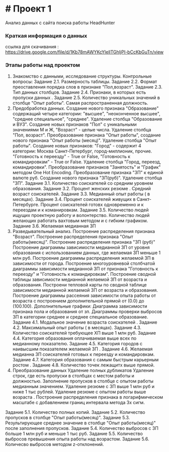 # # Проект 1
Анализ данных с сайта поиска работы HeadHunter
### Краткая информация о данных
ссылка для скачивания :
https://drive.google.com/file/d/1Kb78mAWYKcYlellTGhIjPI-bCcKbGuTn/view
### Этапы работы над проектом
1. Знакомство с данными, исследование структуры.
  Контрольные вопросы:
  Задание 2.1. Размерность таблицы.
  Задание 2.2. Формат преоставления порядка слов в признаке "Пол,возраст".
  Задание 2.3. Тип данных столбцов.
  Задание 2.4. Признаки, в которых есть пропуски данных .
  Задание 2.5. Количество уникальных значений в столбце "Опыт работы". Самая распространенная должность.
  2. Предобработка данных.
  Создание нового признака "Образование" содержащий четыре категории: "высшее", "неоконченное высшее", "среднее специальное", "среднее".
  Удаление столбца "Образование и ВУЗ".
  Создание новых признаков "Пол" с уникальными значениями М и Ж, "Возраст" - целые числа.
  Удаление столбца "Пол, возраст".
  Преобразование признака "Опыт работы", создание нового признака "Опыт работы (месяц)".
  Удаление столбца "Опыт работы".
  Создание новых признаков: "Город" - содержит 4 категории: Москва Санкт-Петербург, город-миллионик, прочие.  "Готовность к переезду" - True or False, "Готовность к командировкам" - True or False.
  Удаление столбца "Город, переезд, командировки".
  Преобразование признаков "Занятость" и "График" методом One Hot Encoding.
  Преобразование признака "ЗП" к единой валюте руб. Создание нового признака "ЗП(руб)". 
  Удаление столбца "ЗП".
  Задание 3.1. Количество соискателей со средним уровнем образования. 
  Задание 3.2. Процент женских резюме . Средний возраст соискателей.
  Задание 3.3. Медианный опыт работы ( в месяцах).
  Задание 3.4. Процент соискателей живущих в Санкт-Петербурге. Процент соискателей готовх одновременно и к переездам и к команировкам.
  Задание 3.5. Количество людей ищущих проектную работу и волонтерство. Количество людей желающих работать вахтовым методом и с гибким графиком.
  Задание 3.6. Желаемая медианная ЗП 
  3. Разведывательный анализ.
  Построение распределения признака "Возраст". 
  Построение распределения признака "Опыт работы(месяц)".
  Построение распределения признака "ЗП (руб)"
  Построение диаграммы зависимости медианной ЗП от уровня образования с использованием данных, где желаемая ЗП меньше 1 млн руб.
  Построение диаграммы распределения желаемой ЗП в зависимости от города.
  Построение многоуровневой столбчатой диаграммы зависимости медианной ЗП  от признака "Готовность к переезду" и "Готовность к командировкам".
  Построение сводной таблицы зависимости медианной желаемой ЗП от возраста и образования. 
  Построени тепловой карты по сводной таблице зависимости медианной желаемой ЗП от возраста и образования.
  Построение диаграммы рассеяния зависимости опыта работы от возраста с построением дополнительной прямой от (0.0) до (100.100).
  Дополнительные графики:
  Диаграмма зависимости признака пола и образования от зп.
  Диаграммы проверки выбросов ЗП в категории среднее и среднее специальное образование.  
  Задание 4.1. Модальное значение возраста соискателей .
  Задание 4.2. Максимальный опыт работы ( в месяцах).
  Задание 4.3. Количество соискателей требующее ХП выше 1 млн руб.
  Задание 4.4. Категория образования оплачиваемая выше всех по медианному показателю.
  Задание 4.5. Категория городов с наивысшим показателем желаемой ЗП .
  Задание 4.6. Желаемая медианна ЗП соискателей готовых к переезду и командировкам.
  Задание 4.7. Категория образования с самым быстрым карьерным ростом .
  Задание 4.8. Количество точек лежащитх выше прямой. 
  4. Преобразование данных
  Удаление полных дубликатов
  Удаление строк, где есть пропуски в столбцах с местом работы и должностью. 
  Заполнение пропусков в столбце с опытом работы медианным значением.
  Удаление резюме с ЗП выше 1 млн руб и ниже 1 тыс рублей.
  Удаление резюме с опытом работы выше возраста .
  Построение распределения признака в логарифмическом масштабе с добавлением границ интервала метода 3х сигм. 
 
  Задание 5.1. Количество полных копий.
  Задание 5.2. Количество пропусков в столбце "Опыт работы(месяц)".
  Задание 5.3. Результирующее среднее значение в столбце "Опыт работы(месяц)" после заполнения пропусков.
  Задание 5.4. Количество выбросов с ЗП больше 1 млн руб и меньше 1 тыс руб.
  Задание 5.5. Количество выбросов превышения опыта работы над возрастом.
  Задание 5.6. Количесво выбросов методом z-отклонений.

